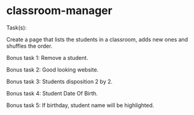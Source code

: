 # classroom-manager

Task(s): 

Create a page that lists the students in a classroom, adds new ones and shuffles the order.

Bonus task 1: Remove a student.

Bonus task 2: Good looking website.

Bonus task 3: Students disposition 2 by 2.

Bonus task 4: Student Date Of Birth.

Bonus task 5: If birthday, student name will be highlighted.